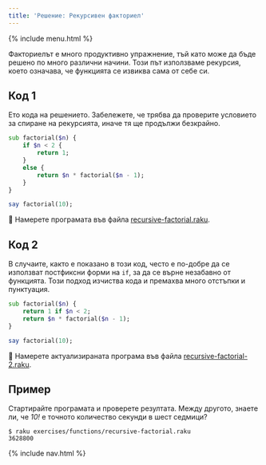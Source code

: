```yaml
---
title: 'Решение: Рекурсивен факториел'
---
```


{% include menu.html %}

Факториелът е много продуктивно упражнение, тъй като може да бъде решено по много различни начини. Този път използваме рекурсия, което означава, че функцията се извиква сама от себе си.

## Код 1

Ето кода на решението. Забележете, че трябва да проверите условието за спиране на рекурсията, иначе тя ще продължи безкрайно.

```raku
sub factorial($n) {
    if $n < 2 {
        return 1;
    }
    else {
        return $n * factorial($n - 1);
    }
}

say factorial(10);
```

🦋 Намерете програмата във файла [recursive-factorial.raku](https://github.com/ash/raku-course/blob/master/exercises/functions/recursive-factorial.raku).

## Код 2

В случаите, както е показано в този код, често е по-добре да се използват постфиксни форми на `if`, за да се върне незабавно от функцията. Този подход изчиства кода и премахва много отстъпки и пунктуация.

```raku
sub factorial($n) {
    return 1 if $n < 2;
    return $n * factorial($n - 1);
}

say factorial(10);
```

🦋 Намерете актуализираната програма във файла [recursive-factorial-2.raku](https://github.com/ash/raku-course/blob/master/exercises/functions/recursive-factorial-2.raku).

## Пример

Стартирайте програмата и проверете резултата. Между другото, знаете ли, че _10!_ е точното количество секунди в шест седмици?

```console
$ raku exercises/functions/recursive-factorial.raku
3628800
```

{% include nav.html %}